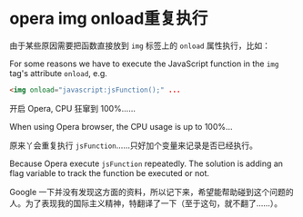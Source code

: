 # opera img onload重复执行

由于某些原因需要把函数直接放到 `img` 标签上的 `onload` 属性执行，比如：

For some reasons we have to execute the JavaScript function in the `img` tag's attribute `onload`, e.g.

```html
<img onload="javascript:jsFunction();" ...
```

开启 Opera, CPU 狂窜到 100%……

When using Opera browser, the CPU usage is up to 100%...

原来丫会重复执行 `jsFunction`……只好加个变量来记录是否已经执行。

Because Opera execute `jsFunction` repeatedly. The solution is adding an flag variable to track the function be executed or not.

Google 一下并没有发现这方面的资料，所以记下来，希望能帮助碰到这个问题的人。为了表现我的国际主义精神，特翻译了一下（至于这句，就不翻了……）。
